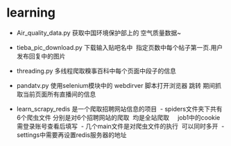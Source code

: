 # learning

- Air_quality_data.py 获取中国环境保护部上的 空气质量数据~
- tieba_pic_download.py 下载输入贴吧名中  指定页数中每个帖子第一页.用户发布回复中的图片
- threading.py 多线程爬取糗事百科中每个页面中段子的信息
- pandatv.py 使用selenium模块中的 webdirver 脚本打开浏览器 跳转 期间抓取当前页面所有直播间的信息

- learn_scrapy_redis 是一个爬取招聘网站信息的项目 
  - spiders文件夹下共有6个爬虫文件 分别是对6个招聘网站的爬取  均是全站爬取
     job1中的cookie需登录账号查看后填写
  - 几个main文件是对爬虫文件的执行  可以同时多开
  - settings中需要再设置redis服务器的地址
